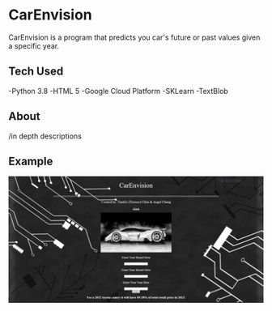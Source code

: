 # CarEnvision
CarEnvision is a program that predicts you car's future or past values given a specific year.

## Tech Used
-Python 3.8
-HTML 5 
-Google Cloud Platform
-SKLearn
-TextBlob

## About
/in depth descriptions

## Example
![Image of Prediction](preview.png) 
